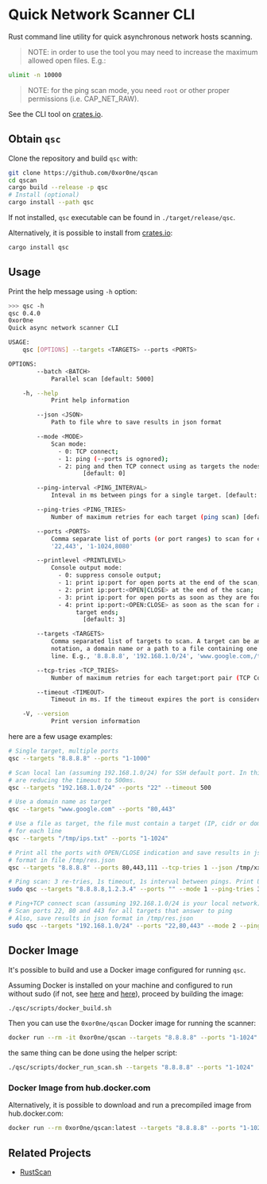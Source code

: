 # Quick Network Scanner CLI

Rust command line utility for quick asynchronous network hosts scanning.

> NOTE: in order to use the tool you may need to increase the maximum allowed
> open files. E.g.:

```bash
ulimit -n 10000
```

> NOTE: for the ping scan mode, you need `root` or other
> proper permissions (i.e. CAP_NET_RAW).

See the CLI tool on [crates.io](https://crates.io/crates/qsc).

## Obtain `qsc`

Clone the repository and build `qsc` with:

```bash
git clone https://github.com/0xor0ne/qscan
cd qscan
cargo build --release -p qsc
# Install (optional)
cargo install --path qsc
```

If not installed, `qsc` executable can be found in `./target/release/qsc`.

Alternatively, it is possible to install from [crates.io](https://crates.io/):

```bash
cargo install qsc
```

## Usage

Print the help message using `-h` option:

```bash
>>> qsc -h
qsc 0.4.0
0xor0ne
Quick async network scanner CLI

USAGE:
    qsc [OPTIONS] --targets <TARGETS> --ports <PORTS>

OPTIONS:
        --batch <BATCH>
            Parallel scan [default: 5000]

    -h, --help
            Print help information

        --json <JSON>
            Path to file whre to save results in json format

        --mode <MODE>
            Scan mode:
              - 0: TCP connect;
              - 1: ping (--ports is ognored);
              - 2: ping and then TCP connect using as targets the nodes that replied to the ping;
                     [default: 0]

        --ping-interval <PING_INTERVAL>
            Inteval in ms between pings for a single target. [default: 1000]

        --ping-tries <PING_TRIES>
            Number of maximum retries for each target (ping scan) [default: 1]

        --ports <PORTS>
            Comma separate list of ports (or port ranges) to scan for each target. E.g., '80',
            '22,443', '1-1024,8080'

        --printlevel <PRINTLEVEL>
            Console output mode:
              - 0: suppress console output;
              - 1: print ip:port for open ports at the end of the scan;
              - 2: print ip:port:<OPEN|CLOSE> at the end of the scan;
              - 3: print ip:port for open ports as soon as they are found;
              - 4: print ip:port:<OPEN:CLOSE> as soon as the scan for a
                   target ends;
                     [default: 3]

        --targets <TARGETS>
            Comma separated list of targets to scan. A target can be an IP, a set of IPs in CIDR
            notation, a domain name or a path to a file containing one of the previous for each
            line. E.g., '8.8.8.8', '192.168.1.0/24', 'www.google.com,/tmp/ips.txt'

        --tcp-tries <TCP_TRIES>
            Number of maximum retries for each target:port pair (TCP Connect scan) [default: 1]

        --timeout <TIMEOUT>
            Timeout in ms. If the timeout expires the port is considered close [default: 1500]

    -V, --version
            Print version information
```

here are a few usage examples:

```bash
# Single target, multiple ports
qsc --targets "8.8.8.8" --ports "1-1000"

# Scan local lan (assuming 192.168.1.0/24) for SSH default port. In this case we
# are reducing the timeout to 500ms.
qsc --targets "192.168.1.0/24" --ports "22" --timeout 500

# Use a domain name as target
qsc --targets "www.google.com" --ports "80,443"

# Use a file as target, the file must contain a target (IP, cidr or domain name)
# for each line
qsc --targets "/tmp/ips.txt" --ports "1-1024"

# Print all the ports with OPEN/CLOSE indication and save results in json
# format in file /tmp/res.json
qsc --targets "8.8.8.8" --ports 80,443,111 --tcp-tries 1 --json /tmp/xxx.json --printlevel 4

# Ping scan: 3 re-tries, 1s timeout, 1s interval between pings. Print UP/DOWN info
sudo qsc --targets "8.8.8.8,1.2.3.4" --ports "" --mode 1 --ping-tries 3 --timeout 1000 --ping-interval 1000 --printlevel 4

# Ping+TCP connect scan (assuming 192.168.1.0/24 is your local network)
# Scan ports 22, 80 and 443 for all targets that answer to ping
# Also, save results in json format in /tmp/res.json
sudo qsc --targets "192.168.1.0/24" --ports "22,80,443" --mode 2 --ping-tries 1 --timeout 1000 --ping-interval 1000 --printlevel 4 --json /tmp/res.json
```

## Docker Image

It's possible to build and use a Docker image configured for running `qsc`.

Assuming Docker is installed on your machine and configured to run without sudo
(if not, see [here][1] and [here][2]), proceed by building the image:

```bash
./qsc/scripts/docker_build.sh
```

Then you can use the `0xor0ne/qscan` Docker image for running the scanner:

```bash
docker run --rm -it 0xor0ne/qscan --targets "8.8.8.8" --ports "1-1024"
```

the same thing can be done using the helper script:

```bash
./qsc/scripts/docker_run_scan.sh --targets "8.8.8.8" --ports "1-1024"
```

### Docker Image from hub.docker.com

Alternatively, it is possible to download and run a precompiled image from
hub.docker.com:

```bash
docker run --rm 0xor0ne/qscan:latest --targets "8.8.8.8" --ports "1-1024"
```

## Related Projects

* [RustScan](https://github.com/RustScan/RustScan)

[1]: https://docs.docker.com/engine/install/
[2]: https://docs.docker.com/engine/install/linux-postinstall/
